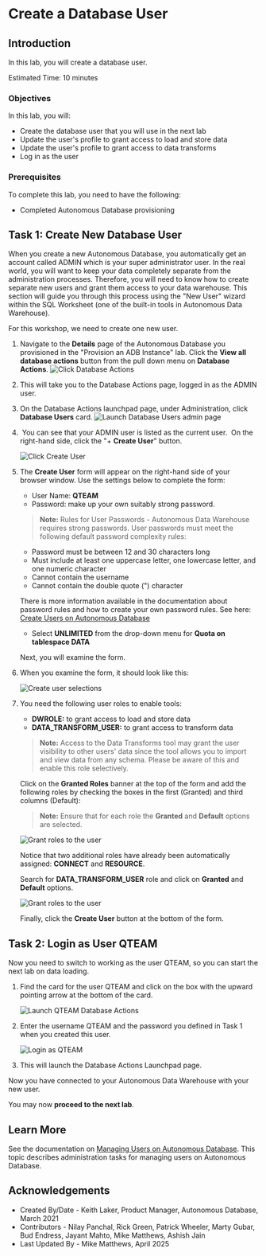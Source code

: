 ﻿
# Create a Database User

## Introduction

In this lab, you will create a database user.

Estimated Time: 10 minutes

<!--
Watch the video below for a quick walk-through of the lab.
[Create a database user](videohub:1_bqbg5sf2)
-->

### Objectives

In this lab, you will:

- Create the database user that you will use in the next lab
- Update the user's profile to grant access to load and store data
- Update the user's profile to grant access to data transforms
- Log in as the user

### Prerequisites

To complete this lab, you need to have the following:

- Completed Autonomous Database provisioning

## Task 1: Create New Database User

When you create a new Autonomous Database, you automatically get an account called ADMIN which is your super administrator user. In the real world, you will want to keep your data completely separate from the administration processes. Therefore, you will need to know how to create separate new users and grant them access to your data warehouse. This section will guide you through this process using the "New User" wizard within the SQL Worksheet (one of the built-in tools in Autonomous Data Warehouse).

For this workshop, we need to create one new user.

1.  Navigate to the **Details** page of the Autonomous Database you provisioned in the "Provision an ADB Instance" lab. Click the **View all database actions** button from the pull down menu on **Database Actions**.
    ![Click Database Actions](images/click-database-actions-button.png)

2.  This will take you to the Database Actions page, logged in as the ADMIN user.

3.  On the Database Actions launchpad page, under Administration, click **Database Users** card.
    ![Launch Database Users admin page](images/database-users.png)

4.  You can see that your ADMIN user is listed as the current user.  On the right-hand side, click the "+ **Create User**" button.

    ![Click Create User](images/create-user.png)

5.  The **Create User** form will appear on the right-hand side of your browser window. Use the settings below to complete the form:

    - User Name: **QTEAM**
    - Password: make up your own suitably strong password.
 
    > **Note:** Rules for User Passwords - Autonomous Data Warehouse requires strong passwords. User passwords must meet the following default password complexity rules:
  
    - Password must be between 12 and 30 characters long
    - Must include at least one uppercase letter, one lowercase letter, and one numeric character
    - Cannot contain the username
    - Cannot contain the double quote (") character

    There is more information available in the documentation about password rules and how to create your own password rules. See here: [Create Users on Autonomous Database](https://docs.oracle.com/en/cloud/paas/autonomous-database/adbsa/manage-users-create.html#GUID-B5846072-995B-4B81-BDCB-AF530BC42847)
  
    - Select **UNLIMITED** from the drop-down menu for **Quota on tablespace DATA**
  
    Next, you will examine the form.
  
6.  When you examine the form, it should look like this:

    ![Create user selections](images/create-user-dialog.png)

7.  You need the following user roles to enable tools:

    - **DWROLE:** to grant access to load and store data
    - **DATA\_TRANSFORM\_USER:** to grant access to transform data

    > **Note:** Access to the Data Transforms tool may grant the user visibility to other users' data since the tool allows you to import and view data from any schema. Please be aware of this and enable this role selectively.

    Click on the **Granted Roles** banner at the top of the form and add the following roles by checking the boxes in the first (Granted) and third columns (Default):

    > **Note:** Ensure that for each role the **Granted** and **Default** options are selected.
 
    ![Grant roles to the user](images/dwrole.png)

    Notice that two additional roles have already been automatically assigned: **CONNECT** and **RESOURCE**.  

    Search for **DATA\_TRANSFORM\_USER** role and click on **Granted** and **Default** options.

    ![Grant roles to the user](images/transformsrole.png)
    
    Finally, click the **Create User** button at the bottom of the form.
    
## Task 2: Login as User QTEAM

Now you need to switch to working as the user QTEAM, so you can start the next lab on data loading.

1.  Find the card for the user QTEAM and click on the box with the upward pointing arrow at the bottom of the card.

    ![Launch QTEAM Database Actions](images/click-qteam.png)

2.  Enter the username QTEAM and the password you defined in Task 1 when you created this user.

    ![Login as QTEAM](images/qteam-login.png)

3.  This will launch the Database Actions Launchpad page.

Now you have connected to your Autonomous Data Warehouse with your new user. 

You may now **proceed to the next lab**.

## Learn More

See the documentation on [Managing Users on Autonomous Database](https://docs.oracle.com/en/cloud/paas/autonomous-database/adbsa/manage.html#GUID-AD7ACC07-AAF7-482A-8845-9C726B1BA86D). This topic describes administration tasks for managing users on Autonomous Database.

## Acknowledgements

- Created By/Date - Keith Laker, Product Manager, Autonomous Database, March 2021
- Contributors - Nilay Panchal, Rick Green, Patrick Wheeler, Marty Gubar, Bud Endress, Jayant Mahto, Mike Matthews, Ashish Jain
- Last Updated By - Mike Matthews, April 2025
